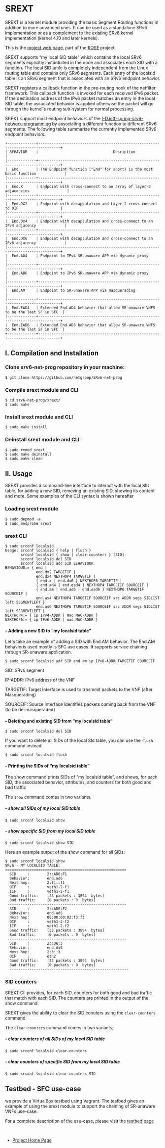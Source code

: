 # SREXT

SREXT is a kernel module providing the basic Segment Routing functions in addition to more advanced
ones. It can be used as a standalone SRv6 implementation or as a complement to the existing SRv6 
kernel implementation (kernel 4.10 and later kernels). 

This is the [project web page](https://github.com/netgroup/SRv6-net-prog/), part of the [ROSE](https://netgroup.github.io/rose/) project.

SREXT supports “my local SID table” which contains the local SRv6 segments explicitly instantiated 
in the node and associates each SID with a function. The local SID table is completely independent 
from the Linux routing table and contains only SRv6 segments. Each entry of the localsid table is an
SRv6 segment that is associated with an SRv6 endpoint behavior. 

SREXT registers a callback function in the pre-routing hook of the netfilter framework. This 
callback function is invoked for each received IPv6 packet. If the destination address of the IPv6 
packet matches an entry in the local SID table, the associated behavior is applied otherwise the 
packet will go through the kernel's routing sub-system for normal processing.

SREXT support most endpoint behaviors of the [I-D.ietf-spring-srv6-network-programming](https://tools.ietf.org/html/draft-filsfils-spring-srv6-network-programming) by associating a different function to different 
SRv6 segments. The following table summarize the currently implemented SRv6 endpoint behaviors. 
```
+-------------+--------------------------------------------------------------------------------+
| BEHAVIOR    |                                  Desription                                    |
|-------------+--------------------------------------------------------------------------------+
|  End        | The Endpoint function ("End" for short) is the most basic function             |
|-------------+--------------------------------------------------------------------------------+
|  End.X      | Endpoint with cross-connect to an array of layer-3 adjacencies                 |
|-------------+--------------------------------------------------------------------------------+
|  End.DX2    | Endpoint with decapsulation and Layer-2 cross-connect to OIF                   |
|-------------+--------------------------------------------------------------------------------+
|  End.Dx4    | Endpoint with decapsulation and cross-connect to an IPv4 adjacency             |
|-------------+--------------------------------------------------------------------------------+
|  End.DX6    | Endpoint with decapsulation and cross-connect to an IPv6 adjacency             |
|-------------+--------------------------------------------------------------------------------+
|  End.AD4    | Endpoint to IPv4 SR-unaware APP via dynamic proxy                              |
|-------------+--------------------------------------------------------------------------------+
|  End.AD6    | Endpoint to IPv6 SR-unaware APP via dynamic proxy                              |
|-------------+--------------------------------------------------------------------------------+
|  End.AM     | Endpoint to SR-unaware APP via masquerading                                    |
|-------------+--------------------------------------------------------------------------------+
|  End.EAD4   | Extended End.AD4 behavior that allow SR-unaware VNFS to be the last SF in SFC  |
|-------------+--------------------------------------------------------------------------------+
|  End.EAD6   | Extended End.AD6 behavior that allow SR-unaware VNFS to be the last SF in SFC  |
+-------------+--------------------------------------------------------------------------------+
```

## I. Compilation and Installation 

### Clone srv6-net-prog repository in your machine:

```
$ git clone https://github.com/netgroup/SRv6-net-prog 
```

### Compile srext module and CLI

```
$ cd srv6-net-prog/srext/
$ sudo make 
```

### Install srext module and CLI

```
$ sudo make install
```

### Deinstall srext module and CLI

```
$ sudo rmmod srext
$ sudo make deinstall
$ sudo make clean
```

## II. Usage

SREXT provides a command-line interface to interact with the local SID table, for adding a new SID, 
removing an existing SID, showing its content and more. Some examples of the CLI syntax is shown
hereafter 

### Loading srext module

```
$ sudo depmod -a
$ sudo modprobe srext
```

### srext CLI

```
$ sudo srconf localsid
Usage: srconf localsid { help | flush }
       srconf localsid { show | clear-counters } [SID]
       srconf localsid del SID
       srconf localsid add SID BEHAVIOUR
BEHAVIOUR:= { end |
              end.dx2 TARGETIF |
              end.dx4 NEXTHOP4 TARGETIF |
              { end.x | end.dx6 } NEXTHOP6 TARGETIF |
              { end.ad4 | end.ead4 } NEXTHOP4 TARGETIF SOURCEIF |
              { end.am | end.ad6 | end.ead6 } NEXTHOP6 TARGETIF SOURCEIF |
              end.as4 NEXTHOP4 TARGETIF SOURCEIF src ADDR segs SIDLIST left SEGMENTLEFT }
              end.as6 NEXTHOP6 TARGETIF SOURCEIF src ADDR segs SIDLIST left SEGMENTLEFT |
NEXTHOP4:= { ip IPv4-ADDR | mac MAC-ADDR }
NEXTHOP6:= { ip IPv6-ADDR | mac MAC-ADDR }
```

#### - Adding a new SID to “my localsid table” 

Let's take an example of adding a SID with End.AM behavior. The End.AM behavioris used mostly is SFC
use cases. It supports service chaining through SR-unaware application. 

```
$ sudo srconf localsid add SID end.am ip IPv6-ADDR TARGETIF SOURCEIF
```

  SID: SRv6 segment

  IP-ADDR: IPv6 address of the VNF

  TARGETIF: Target interface is used to trnsmmit packets to the VNF (after Masquerading)

  SOURCEIF: Source interface identifies packets coming back from the VNF (to be de-masqueraded)

#### - Deleting and existing SID from “my localsid table” 

```
$ sudo srconf localsid del SID 
```

If you want to delete all SIDs of the local SId table, you can use the `flush` command instead

```
$ sudo srconf localsid flush 
```

#### - Printing the SIDs of “my localsid table”

The show command prints SIDs of “my localsid table”, and shows, for each SID, the associated 
behavior, attributes, and counters for both good and bad traffic

The `show` command comes in two variants; 

##### - show all SIDs of my local SID table 

```
$ sudo srconf localsid show 
```

##### - show specific SID from my local SID table 

```
$ sudo srconf localsid show SID
```

Here an example output of the show command for all SIDs:  

```
$ sudo srconf localsid show
SRv6 - MY LOCALSID TABLE:
======================================================= 
  SID     :        2::AD6:F1  
  Behavior:        end.ad6  
  Next hop:        2:f1::f1  
  OIF     :        veth1-2-f1   
  IIF     :        veth1-2-f1   
  Good traffic:    [33 packets : 3894  bytes]  
  Bad traffic:     [0 packets : 0  bytes]
 ------------------------------------------------------   
  SID     :        2::AD6:F2  
  Behavior:        end.ad6
  Next hop:        00:00:00:02:f3:f3   
  OIF     :        veth1-2-f2   
  IIF     :        veth1-2-f2   
  Good traffic:    [33 packets : 3894  bytes]  
  Bad traffic:     [0 packets : 0  bytes]
 ------------------------------------------------------ 
  SID     :        2::D6:3
  Behavior:        end.dx6  
  Next hop:        2:3::3
  OIF     :        eth2   
  Good traffic:    [33 packets : 3894  bytes]  
  Bad traffic:     [0 packets : 0  bytes]
  ------------------------------------------------------
```

### SID counters 

SREXT ClI provides, for each SID, counters for both good and bad traffic that match with each SID. 
The counters are printed in the output of the show command.

SREXT gives the ability to clear the SID conuters using the `clear-counters` command 

The `clear-counters` command comes in two variants; 

##### - clear counters of all SIDs of my local SID table 

```
$ sudo srconf localsid clear-counters 
```

##### - clear counters of specific SID from my local SID table 

```
$ sudo srconf localsid clear-counters SID
```

## Testbed - SFC use-case 

we provide a VirtualBox testbed using Vagrant. The testbed gives an example of using the srext module 
to support the chaining of SR-unaware VNFs use-case. 

For a complete description of the use-case, please visit the [testbed page](https://netgroup.github.io/SRv6-net-prog/testbed-basic.html)

&nbsp;
* [Project Home Page](https://netgroup.github.io/SRv6-net-prog/)

